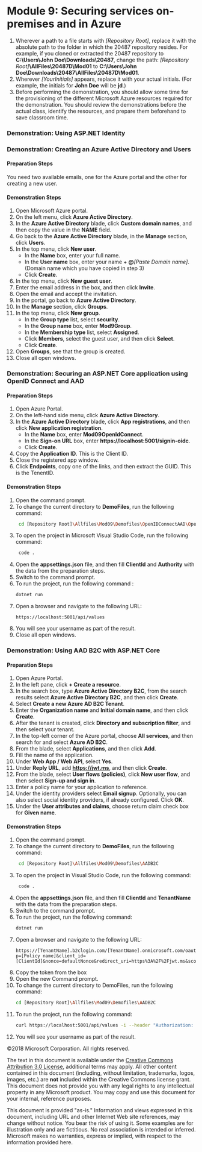 # Module 9: Securing services on-premises and in Azure

1. Wherever a path to a file starts with *[Repository Root]*, replace it with the absolute path to the folder in which the 20487 repository resides.
 For example, if you cloned or extracted the 20487 repository to **C:\Users\John Doe\Downloads\20487**, change the path: *[Repository Root]***\AllFiles\20487D\Mod01** to **C:\Users\John Doe\Downloads\20487\AllFiles\20487D\Mod01**.
2. Wherever *[YourInitials]* appears, replace it with your actual initials. (For example, the initials for **John Doe** will be **jd**.)
3. Before performing the demonstration, you should allow some time for the provisioning of the different Microsoft Azure resources required for the demonstration. You should review the demonstrations before the actual class, identify the resources, and prepare them beforehand to save classroom time.


### Demonstration: Using ASP.NET Identity


### Demonstration: Creating an Azure Active Directory and Users

#### Preparation Steps

  You need two available emails, one for the Azure portal and the other for creating a new user.

#### Demonstration Steps

1. Open Microsoft Azure portal.
2. On the left menu, click **Azure Active Directory**.
3. In the **Azure Active Directory** blade, click **Custom domain names**, and then copy the value in the **NAME** field.
4. Go back to the **Azure Active Directory** blade, in the **Manage** section, click **Users**.
5. In the top menu, click **New user**.
    - In the **Name** box, enter your full name.
    - In the **User name** box, enter your name + **@***[Paste Domain name]*. (Domain name which you have copied in step 3)
    - Click **Create**.
6. In the top menu, click **New guest user**.
7. Enter the email address in the box, and then click **Invite**.
8. Open the email and accept the invitation.
9. In the portal, go back to **Azure Active Directory**.
10. In the **Manage** section, click **Groups**.
11. In the top menu, click **New group**.
    - In the **Group type** list, select **security**.
    - In the **Group name** box, enter **Mod9Group**.
    - In the **Membership type** list, select **Assigned**.
    - Click **Members**, select the guest user, and then click **Select**.
    - Click **Create**.
12. Open **Groups**, see that the group is created.
13. Close all open windows.


### Demonstration: Securing an ASP.NET Core application using OpenID Connect and AAD

#### Preparation Steps

1. Open Azure Portal.
2. On the left-hand side menu, click **Azure Active Directory**.
3. In the **Azure Active Directory** blade, click **App registrations**, and then click **New application registration**.
   - In the **Name** box, enter **Mod09OpenIdConnect**.
   - In the **Sign-on URL** box, enter **https://localhost:5001/signin-oidc**.
   - Click **Create**.
4. Copy the **Application ID**. This is the Client ID.
5. Close the registered app window.
6. Click **Endpoints**, copy one of the links, and then extract the GUID. This is the TenentID.

#### Demonstration Steps

1. Open the command prompt.
2. To change the current directory to **DemoFiles**, run the following command:
   ```bash
    cd [Repository Root]\Allfiles\Mod09\Demofiles\OpenIDConnectAAD\OpenIDConnectAAD
   ```
3. To open the project in Microsoft Visual Studio Code, run the following command:
   ```bash
    code .
   ```
4. Open the **appsettings.json** file, and then fill **ClientId** and **Authority** with the data from the preparation steps.
5. Switch to the command prompt.
6. To run the project, run the following command :
    ```bash
    dotnet run    
    ```
7. Open a browser and navigate to the following URL:
    ```url
    https://localhost:5001/api/values
    ```
8. You will see your username as part of the result.
9. Close all open windows.

### Demonstration: Using AAD B2C with ASP.NET Core

#### Preparation Steps

1. Open Azure Portal.
2. In the left pane, click **+ Create a resource**.
3. In the search box, type **Azure Active Directory B2C**, from the search results select **Azure Active Directory B2C**, and then click **Create**.
4. Select **Create a new Azure AD B2C Tenant**.
5. Enter the **Organization name** and **Initial domain name**, and then click **Create**.
6. After the tenant is created, click **Directory and subscription filter**, and then select your tenant.
7. In the top-left corner of the Azure portal, choose **All services**, and then search for and select **Azure AD B2C**.
8. From the blade, select **Applications**, and then click **Add**.
9. Fill the name of the application.
10. Under **Web App / Web API**, select **Yes**.
11. Under **Reply URL**, add **https://jwt.ms**, and then click **Create**.
12. From the blade, select **User flows (policies)**, click **New user flow**, and then select **Sign-up and sign in**.
13. Enter a policy name for your application to reference.
14. Under the identity providers select **Email signup**. Optionally, you can also select social identity providers, if already configured. Click **OK**.
15. Under the **User attributes and claims**, choose return claim check box for **Given name**.

#### Demonstration Steps

1. Open the command prompt.
2. To change the current directory to **DemoFiles**, run the following command:
   ```bash
    cd [Repository Root]\Allfiles\Mod09\Demofiles\AADB2C
   ```
3. To open the project in Visual Studio Code, run the following command:
   ```bash
    code .
   ```
4. Open the **appsettings.json** file, and then fill **ClientId** and **TenantName** with the data from the preparation steps.
5. Switch to the command prompt.
6. To run the project, run the following command:
    ```bash
    dotnet run    
    ```
7. Open a browser and navigate to the following URL:
    ```url
    https://[TenantName].b2clogin.com/[TenantName].onmicrosoft.com/oauth2/v2.0/authorize?p=[Policy name]&client_id=[ClientId]&nonce=defaultNonce&redirect_uri=https%3A%2F%2Fjwt.ms&scope=openid&response_type=id_token&prompt=login
    ```
8. Copy the token from the box
9. Open the new  Command prompt.
10. To change the current directory to DemoFiles, run the following command:
    ```bash
    cd [Repository Root]\Allfiles\Mod09\Demofiles\AADB2C
    ```
11. To run the project, run the following command:
    ```bash
    curl https://localhost:5001/api/values -i --header "Authorization: Bearer [Token]"    
    ```
12. You will see your username as part of the result.

©2018 Microsoft Corporation. All rights reserved.

The text in this document is available under the [Creative Commons Attribution 3.0 License](https://creativecommons.org/licenses/by/3.0/legalcode), additional terms may apply. All other content contained in this document (including, without limitation, trademarks, logos, images, etc.) are **not** included within the Creative Commons license grant. This document does not provide you with any legal rights to any intellectual property in any Microsoft product. You may copy and use this document for your internal, reference purposes.

This document is provided &quot;as-is.&quot; Information and views expressed in this document, including URL and other Internet Web site references, may change without notice. You bear the risk of using it. Some examples are for illustration only and are fictitious. No real association is intended or inferred. Microsoft makes no warranties, express or implied, with respect to the information provided here.
